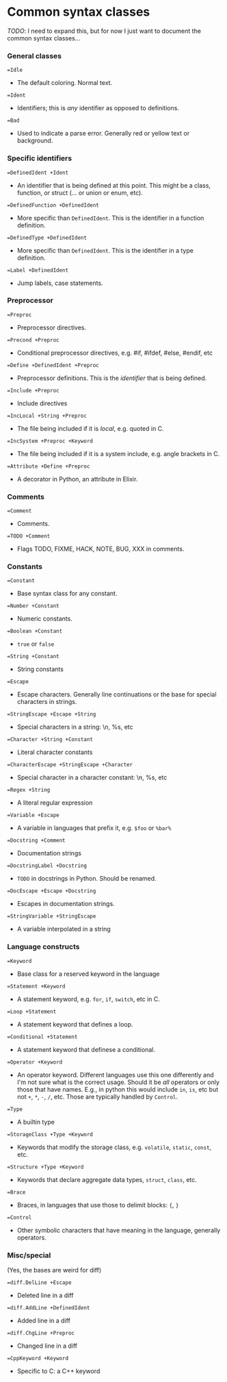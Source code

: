 
# Common syntax classes

*TODO*: I need to expand this, but for now I just want to document the
common syntax classes...


### General classes

```
=Idle
```
* The default coloring. Normal text.

```
=Ident
```
* Identifiers; this is *any* identifier as opposed to definitions.

```
=Bad
```
* Used to indicate a parse error. Generally red or yellow text or background.

### Specific identifiers

```
=DefinedIdent +Ident
```
* An identifier that is being defined at this point.  This might be a class,
function, or struct (... or union or enum, etc).

```
=DefinedFunction +DefinedIdent
```
* More specific than `DefinedIdent`. This is the identifier in a function
definition.

```
=DefinedType +DefinedIdent
```
* More specific than `DefinedIdent`. This is the identifier in a type
definition.

```
=Label +DefinedIdent
```
* Jump labels, case statements.


### Preprocessor

```
=Preproc
```
* Preprocessor directives.

```
=Precond +Preproc
```
* Conditional preprocessor directives, e.g. #if, #ifdef, #else, #endif, etc

```
=Define +DefinedIdent +Preproc
```
* Preprocessor definitions.  This is the *identifier* that is being defined.

```
=Include +Preproc
```
* Include directives

```
=IncLocal +String +Preproc
```
* The file being included if it is *local*, e.g. quoted in C.

```
=IncSystem +Preproc +Keyword
```
* The file being included if it is a system include, e.g. angle brackets in
C.

```
=Attribute +Define +Preproc
```
* A decorator in Python, an attribute in Elixir.


### Comments

```
=Comment
```
* Comments.

```
=TODO +Comment
```
* Flags TODO, FIXME, HACK, NOTE, BUG, XXX in comments.


### Constants

```
=Constant
```
* Base syntax class for any constant.

```
=Number +Constant
```
* Numeric constants.

```
=Boolean +Constant
```
* `true` or `false`

```
=String +Constant
```
* String constants

```
=Escape
```
* Escape characters.  Generally line continuations or the base for special
characters in strings.

```
=StringEscape +Escape +String
```
* Special characters in a string: \\n, %s, etc

```
=Character +String +Constant
```
* Literal character constants

```
=CharacterEscape +StringEscape +Character
```
* Special character in a character constant: \n, %s, etc

```
=Regex +String
```
* A literal regular expression

```
=Variable +Escape
```
* A variable in languages that prefix it, e.g. `$foo` or `%bar%`

```
=Docstring +Comment
```
* Documentation strings

```
=DocstringLabel +Docstring
```
* `TODO` in docstrings in Python. Should be renamed.

```
=DocEscape +Escape +Docstring
```
* Escapes in documentation strings.

```
=StringVariable +StringEscape
```
* A variable interpolated in a string


### Language constructs

```
=Keyword
```
* Base class for a reserved keyword in the language

```
=Statement +Keyword
```
* A statement keyword, e.g. `for`, `if`, `switch`, etc in C.

```
=Loop +Statement
```
* A statement keyword that defines a loop.

```
=Conditional +Statement
```
* A statement keyword that definese a conditional.

```
=Operator +Keyword
```
* An operator keyword. Different languages use this one differently and I'm
not sure what is the correct usage. Should it be *all* operators or only
those that have names. E.g., in python this would include `in`, `is`, etc
but not `+`, `*`, `-`, `/`, etc.  Those are typically handled by `Control`.

```
=Type
```
* A builtin type

```
=StorageClass +Type +Keyword
```
* Keywords that modify the storage class, e.g. `volatile`, `static`,
`const`, etc.

```
=Structure +Type +Keyword
```
* Keywords that declare aggregate data types, `struct`, `class`, etc.

```
=Brace
```
* Braces, in languages that use those to delimit blocks: `{`, `}`

```
=Control
```
* Other symbolic characters that have meaning in the language, generally
operators.


### Misc/special

(Yes, the bases are weird for diff)

```
=diff.DelLine +Escape
```
* Deleted line in a diff

```
=diff.AddLine +DefinedIdent
```
* Added line in a diff

```
=diff.ChgLine +Preproc
```
* Changed line in a diff

```
=CppKeyword +Keyword
```
* Specific to C: a C++ keyword

